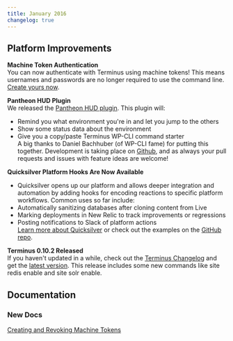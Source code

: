 ```yaml
---
title: January 2016
changelog: true
---
```


## Platform Improvements

**Machine Token Authentication**  
You can now authenticate with Terminus using machine tokens! This means usernames and passwords are no longer required to use the command line. [Create yours now](https://dashboard.pantheon.io/users/#account/tokens/).

**Pantheon HUD Plugin**  
We released the [Pantheon HUD plugin](https://wordpress.org/plugins/pantheon-hud/). This plugin will:   
- Remind you what environment you're in and let you jump to the others  
- Show some status data about the environment  
- Give you a copy/paste Terminus WP-CLI command starter    
A big thanks to Daniel Bachhuber (of WP-CLI fame) for putting this together. Development is taking place on [Github](https://github.com/pantheon-systems/pantheon-hud/), and as always your pull requests and issues with feature ideas are welcome!

**Quicksilver Platform Hooks Are Now Available**  
* Quicksilver opens up our platform and allows deeper integration and automation by adding hooks for encoding reactions to specific platform workflows. Common uses so far include:
* Automatically sanitizing databases after cloning content from Live
* Marking deployments in New Relic to track improvements or regressions
* Posting notifications to Slack of platform actions  
[Learn more about Quicksilver](/docs/quicksilver/) or check out the examples on the [GitHub repo](https://github.com/pantheon-systems/quicksilver-examples).

**Terminus 0.10.2 Released**  
If you haven't updated in a while, check out the [Terminus Changelog](https://github.com/pantheon-systems/cli/blob/master/CHANGELOG.md) and get the [latest version](https://github.com/pantheon-systems/cli/releases). This release includes some new commands like site redis enable and site solr enable.

## Documentation
### New Docs

[Creating and Revoking Machine Tokens](/docs/machine-tokens/)
